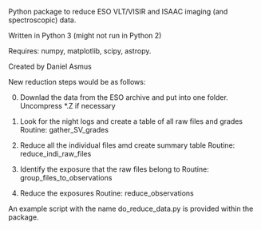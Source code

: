 Python package to reduce ESO VLT/VISIR and ISAAC imaging (and spectroscopic)
data.

Written in Python 3 (might not run in Python 2)

Requires: numpy, matplotlib, scipy, astropy.

Created by Daniel Asmus

New reduction steps would be as follows:

0. Downlad the data from the ESO archive and put into one folder.
   Uncompress *.Z if necessary

1. Look for the night logs and create a table of all raw files and grades
    Routine: gather_SV_grades

2. Reduce all the individual files amd create summary table
    Routine: reduce_indi_raw_files

3. Identify the exposure that the raw files belong to
    Routine: group_files_to_observations

4. Reduce the exposures
    Routine: reduce_observations

An example script with the name do_reduce_data.py is provided within the package.

